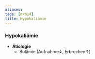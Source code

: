 ```yaml
---
aliases: 
tags: [m/m14]
title: Hypokaliämie
---
```

### Hypokaliämie
- **Ätiologie**
	- Bulämie (Aufnahme↓, Erbrechen↑)